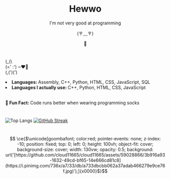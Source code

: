 <body>
<h1 align="center">Hewwo</h1>
    
<div align="center">
    <p>I'm not very good at programming</p>
    <p>(⁠〒⁠﹏⁠〒⁠)</p>
    <p>🥕</p>  
</div>
<h1></h1>

(\_(\ <br>
(=' :') ~♥🥕 <br>
(,(')(')

<li><b>Languages: </b>Assembly, C++, Python, HTML, CSS, JavaScript, SQL</li>
<li><b>Languages I actually use: </b>C++, Python, HTML, CSS, JavaScript</li>
<br>
<p><b>🥕 Fun Fact: </b>Code runs better when wearing programming socks</p>

<h1></h1>

![Top Langs](https://github-readme-stats.vercel.app/api/top-langs/?username=pinkulani&theme=radical)
[![GitHub Streak](https://streak-stats.demolab.com?user=Pinkulani&theme=tokyonight&exclude_days=Sun%2CFri%2CSat&fire=e51471)](https://git.io/streak-stats)

<h1></h1>
</body>

```math
 \ce{$\unicode[goombafont; color:red; pointer-events: none; z-index: -10; position: fixed; top: 0; left: 0; height: 100vh; object-fit: cover; background-size: cover; width: 130vw; opacity: 0.5; background: url('[https://github.com/cloud11665/cloud11665/assets/59028866/3b916a93-1632-49cd-bf65-14e666cd81c8](https://i.pinimg.com/736x/a7/33/db/a733dbcbb062a37adab466279e9ce76f.jpg)');]{x0000}$}
```
